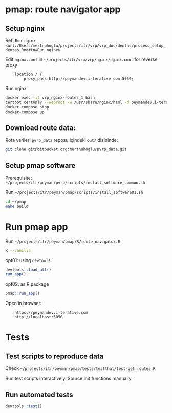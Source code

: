 
# pmap: route navigator app

## Setup nginx

Ref: `Run nginx <url:/Users/mertnuhoglu/projects/itr/vrp/vrp_doc/dentas/process_setup_dentas.Rmd#tn=Run nginx>`

Edit `nginx.conf` in `~/projects/itr/vrp/vrp/nginx/nginx.conf` for reverse proxy

        location / {
            proxy_pass http://peymandev.i-terative.com:5050;

Run nginx

``` bash
docker exec -it vrp_nginx-router_1 bash
certbot certonly --webroot -w /usr/share/nginx/html -d peymandev.i-terative.com 
docker-compose stop
docker-compose up
``` 

## Download route data:

Rota verileri `pvrp_data` reposu içindeki `out/` dizininde:

``` bash
git clone git@bitbucket.org:mertnuhoglu/pvrp_data.git
``` 

## Setup pmap software

Prerequisite: `~/projects/itr/peyman/pvrp/scripts/install_software_common.sh`

Run `~/projects/itr/peyman/pmap/scripts/install_software01.sh`

``` bash
cd ~/pmap
make build
``` 

# Run pmap app

Run `~/projects/itr/peyman/pmap/R/route_navigator.R`

``` bash
R --vanilla
``` 

opt01: using `devtools`

``` r
devtools::load_all()
run_app()
``` 

opt02: as R package

``` r
pmap::run_app()
``` 

Open in browser: 

		https://peymandev.i-terative.com
		http://localhost:5050

# Tests

## Test scripts to reproduce data

Check `~/projects/itr/peyman/pmap/tests/testthat/test-get_routes.R`

Run test scripts interactively. Source init functions manually.

## Run automated tests

``` r
devtools::test()
``` 


